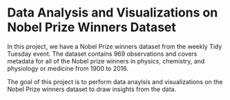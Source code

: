 # Data Analysis and Visualizations on Nobel Prize Winners Dataset
In this project, we have a Nobel Prize winners dataset from the weekly Tidy Tuesday event. The dataset contains 969 observations and covers metadata for all of the Nobel prize winners in physics, chemistry, and physiology or medicine from 1900 to 2016.

The goal of this project is to perform data anaylsis and visualizations on the Nobel Prize winners dataset to draw insights from the data.
